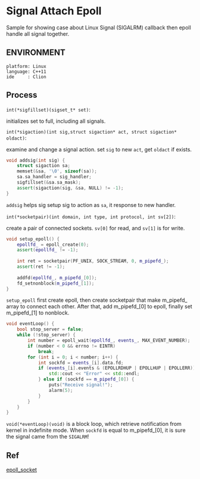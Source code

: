 # Signal Attach Epoll

Sample for showing case about Linux Signal (SIGALRM) callback then epoll handle all signal together.

## ENVIRONMENT

```
platform: Linux
language: C++11
ide     : Clion
```

## Process

`int(*sigfillset)(sigset_t* set)`:

initializes set to full, including all signals.

`int(*sigaction)(int sig,struct sigaction* act, struct sigaction* oldact)`:

examine and change a signal action. set `sig` to new `act`, get `oldact` if exists.

```cpp
void addsig(int sig) {
    struct sigaction sa;
    memset(&sa, '\0', sizeof(sa));
    sa.sa_handler = sig_handler;
    sigfillset(&sa.sa_mask);
    assert(sigaction(sig, &sa, NULL) != -1);
}
```
`addsig` helps sig setup sig to action as `sa`, it response to new handler.

`int(*socketpair)(int domain, int type, int protocol, int sv[2])`:

create a pair of connected sockets. `sv[0]` for read, and `sv[1]` is for write.

```cpp
void setup_epoll() {
    epollfd_ = epoll_create(0);
    assert(epollfd_ != -1);
    
    int ret = socketpair(PF_UNIX, SOCK_STREAM, 0, m_pipefd_);
    assert(ret != -1);
    
    addfd(epollfd_, m_pipefd_[0]);
    fd_setnonblock(m_pipefd_[1]);
}
```

`setup_epoll` first create epoll, then create socketpair that make m_pipefd_ array to connect each other. After that, add m_pipefd_[0] to epoll, finally set m_pipefd_[1] to nonblock.

```cpp
void eventLoop() {
    bool stop_server = false;
    while (!stop_server) {
        int number = epoll_wait(epollfd_, events_, MAX_EVENT_NUMBER);
        if (number < 0 && errno != EINTR)
            break;
        for (int i = 0; i < number; i++) {
            int sockfd = events_[i].data.fd;
            if (events_[i].events & (EPOLLRDHUP | EPOLLHUP | EPOLLERR)) {
                std::cout << "Error" << std::endl;
            } else if (sockfd == m_pipefd_[0]) {
                puts("Receive signal!");
                alarm(5);
            }
        }   
    }
}
```
`void(*eventLoop)(void)` is a block loop, which retrieve notification from kernel in indefinite mode. When `sockfd` is equal to m_pipefd_[0], it is sure the signal came from the `SIGALRM`!

## Ref

[epoll_socket](https://github.com/akerdi/epoll_socket)